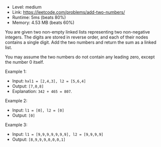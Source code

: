 - Level: medium
- Link: https://leetcode.com/problems/add-two-numbers/
- Runtime: 5ms (beats 80%)
- Memory: 4.53 MB (beats 60%)
 
You are given two non-empty linked lists representing two non-negative integers. The digits are stored in reverse order, and each of their nodes contains a single digit. Add the two numbers and return the sum as a linked list.

You may assume the two numbers do not contain any leading zero, except the number 0 itself.
 
Example 1:
- Input: `hxl1 = [2,4,3], l2 = [5,6,4]`
- Output: `[7,0,8]`
- Explanation: `342 + 465 = 807`.

Example 2:
- Input: `l1 = [0], l2 = [0]`
- Output: `[0]`

Example 3:
- Input: `l1 = [9,9,9,9,9,9,9], l2 = [9,9,9,9]`
- Output: `[8,9,9,9,0,0,0,1]`


